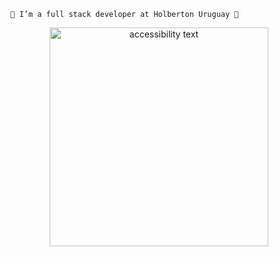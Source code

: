       🔭 I’m a full stack developer at Holberton Uruguay 🔭
<p align="center">
  <img src="https://cdnb.artstation.com/p/assets/images/images/043/163/227/original/augustin-cart-gif-lofi-final.gif?1636484521" width="350" alt="accessibility text">
</p>
